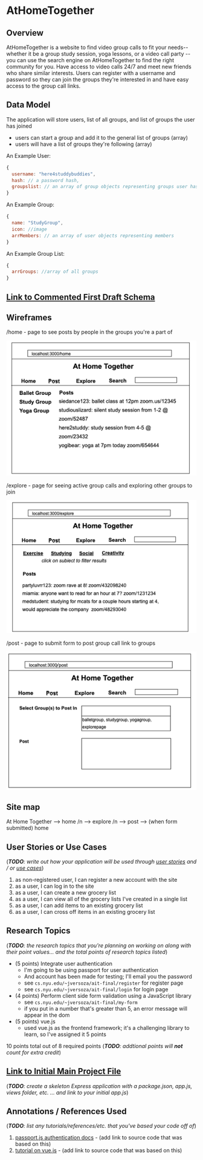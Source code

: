 # AtHomeTogether

## Overview

AtHomeTogether is a website to find video group calls to fit your needs-- whether it be a group study session, yoga lessons, or a video call party -- you can use the search engine on AtHomeTogether to find the right community for you. Have access to video calls 24/7 and meet new friends who share similar interests. Users can register with a username and password so they can join the groups they're interested in and have easy access to the group call links. 

## Data Model

The application will store users, list of all groups, and list of groups the user has joined

* users can start a group and add it to the general list of groups (array)
* users will have a list of groups they're following (array)


An Example User:

```javascript
{
  username: "here4studdybuddies",
  hash: // a password hash,
  groupslist: // an array of group objects representing groups user has joined
}
```

An Example Group:

```javascript
{
  name: "StudyGroup",
  icon: //image 
  arrMembers: // an array of user objects representing members
}
```

An Example Group List:

```javascript
{
  arrGroups: //array of all groups
}
```


## [Link to Commented First Draft Schema](db.js) 

## Wireframes

/home - page to see posts by people in the groups you're a part of

![home](documents/home.png)

/explore - page for seeing active group calls and exploring other groups to join

![explore](documents/explore.png)

/post - page to submit form to post group call link to groups

![post](documents/post.png)

## Site map
                  
At Home Together  --> home /n
                  --> explore  /n
                  --> post --> (when form submitted) home

## User Stories or Use Cases

(___TODO__: write out how your application will be used through [user stories](http://en.wikipedia.org/wiki/User_story#Format) and / or [use cases](https://www.mongodb.com/download-center?jmp=docs&_ga=1.47552679.1838903181.1489282706#previous)_)

1. as non-registered user, I can register a new account with the site
2. as a user, I can log in to the site
3. as a user, I can create a new grocery list
4. as a user, I can view all of the grocery lists I've created in a single list
5. as a user, I can add items to an existing grocery list
6. as a user, I can cross off items in an existing grocery list

## Research Topics

(___TODO__: the research topics that you're planning on working on along with their point values... and the total points of research topics listed_)

* (5 points) Integrate user authentication
    * I'm going to be using passport for user authentication
    * And account has been made for testing; I'll email you the password
    * see <code>cs.nyu.edu/~jversoza/ait-final/register</code> for register page
    * see <code>cs.nyu.edu/~jversoza/ait-final/login</code> for login page
* (4 points) Perform client side form validation using a JavaScript library
    * see <code>cs.nyu.edu/~jversoza/ait-final/my-form</code>
    * if you put in a number that's greater than 5, an error message will appear in the dom
* (5 points) vue.js
    * used vue.js as the frontend framework; it's a challenging library to learn, so I've assigned it 5 points

10 points total out of 8 required points (___TODO__: addtional points will __not__ count for extra credit_)


## [Link to Initial Main Project File](app.js) 

(___TODO__: create a skeleton Express application with a package.json, app.js, views folder, etc. ... and link to your initial app.js_)

## Annotations / References Used

(___TODO__: list any tutorials/references/etc. that you've based your code off of_)

1. [passport.js authentication docs](http://passportjs.org/docs) - (add link to source code that was based on this)
2. [tutorial on vue.js](https://vuejs.org/v2/guide/) - (add link to source code that was based on this)

